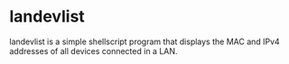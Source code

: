 # landevlist
landevlist is a simple shellscript program that displays the MAC and IPv4 addresses of all devices connected in a LAN.

